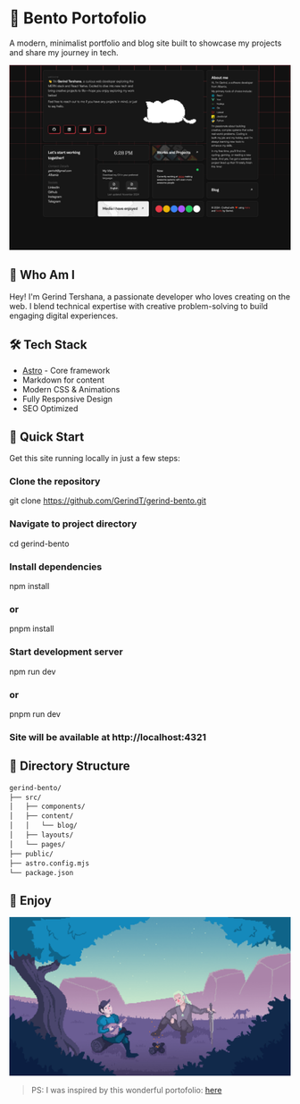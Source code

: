 # 🚀 Bento Portofolio

A modern, minimalist portfolio and blog site built to showcase my projects and share my journey in tech.

![Portfolio Banner](./public/overview.PNG)

## 👋 Who Am I

Hey! I'm Gerind Tershana, a passionate developer who loves creating on the web. I blend technical expertise with creative problem-solving to build engaging digital experiences.

## 🛠️ Tech Stack

- [Astro](https://astro.build) - Core framework
- Markdown for content
- Modern CSS & Animations
- Fully Responsive Design
- SEO Optimized

## 🚀 Quick Start

Get this site running locally in just a few steps:

### Clone the repository

git clone https://github.com/GerindT/gerind-bento.git

### Navigate to project directory

cd gerind-bento

### Install dependencies

npm install

### or

pnpm install

### Start development server

npm run dev

### or

pnpm run dev

### Site will be available at http://localhost:4321

## 📁 Directory Structure

```bash
gerind-bento/
├── src/
│   ├── components/
│   ├── content/
│   │   └── blog/
│   ├── layouts/
│   └── pages/
├── public/
├── astro.config.mjs
└── package.json

```

## 🎉 Enjoy

![GIF](./public/the-witcher.gif)

> PS: I was inspired by this wonderful portofolio: [here](https://github.com/Ladvace/astro-bento-portfolio)

